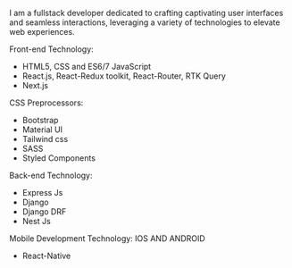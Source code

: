 I am a fullstack developer dedicated to crafting captivating user interfaces and seamless interactions, leveraging a variety of technologies to elevate web experiences.

Front-end Technology: 

- HTML5, CSS and ES6/7 JavaScript
- React.js, React-Redux toolkit, React-Router, RTK Query
- Next.js

CSS Preprocessors: 

- Bootstrap
- Material UI
- Tailwind css
- SASS
- Styled Components

Back-end Technology: 

- Express Js
- Django
- Django DRF
- Nest Js
  
Mobile Development Technology:
  IOS AND ANDROID
- React-Native
